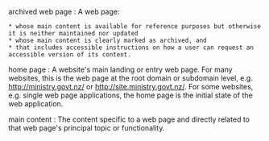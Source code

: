 
archived web page
: A web page:

	* whose main content is available for reference purposes but otherwise it is neither maintained nor updated
	* whose main content is clearly marked as archived, and
	* that includes accessible instructions on how a user can request an accessible version of its content.

home page
: A website's main landing or entry web page. For many websites, this is the web page at the root domain or subdomain level, e.g. http://ministry.govt.nz/ or http://site.ministry.govt.nz/. For some websites, e.g. single web page applications, the home page is the initial state of the web application.

main content
: The content specific to a web page and directly related to that web page's principal topic or functionality.